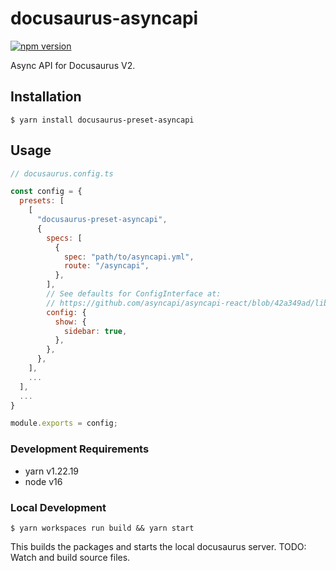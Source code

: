 # docusaurus-asyncapi

[![npm version](https://badge.fury.io/js/docusaurus-asyncapi.svg)](https://badge.fury.io/js/docusaurus-asyncapi)

Async API for Docusaurus V2.

## Installation

```
$ yarn install docusaurus-preset-asyncapi
```

## Usage

```js
// docusaurus.config.ts

const config = {
  presets: [
    [
      "docusaurus-preset-asyncapi",
      {
        specs: [
          {
            spec: "path/to/asyncapi.yml",
            route: "/asyncapi",
          },
        ],
        // See defaults for ConfigInterface at:
        // https://github.com/asyncapi/asyncapi-react/blob/42a349ad/library/src/config/default.ts#L7
        config: {
          show: {
            sidebar: true,
          },
        },
      },
    ],
    ...
  ],
  ...
}

module.exports = config;
```

### Development Requirements

- yarn v1.22.19
- node v16

### Local Development

```
$ yarn workspaces run build && yarn start
```

This builds the packages and starts the local docusaurus server.
TODO: Watch and build source files.
